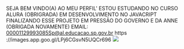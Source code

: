 SEJA BEM VINDO(A) AO MEU PERFIL'
ESTOU ESTUDANDO NO CURSO ALURA (OBRIGRADA)
EM DESENVOLVIMENTO NO JAVACRIPT FINALIZANDO ESSE PROJETO EM PRESSÃO DO GOVERNO E DA ANNE (OBRIGADA NOVAMENTE)
EMAIL: 00001129993085Sp@al.educacao.sp.gov.br https ://images.app.goo.gl/LPj6CGsvN5UQCr696
![](https://encrypted-tbn0.gstatic.com/images?q=tbn:ANd9GcRy3ndKvgnTGMWKGaxUX5F3XtG1GwZ-y4lLDA&s)
